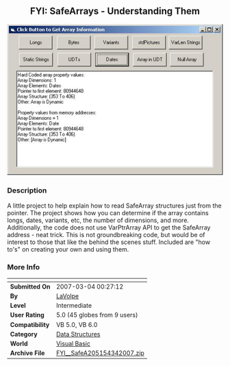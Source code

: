 ﻿<div align="center">

## FYI: SafeArrays \- Understanding Them

<img src="PIC20072271813315759.jpg">
</div>

### Description

A little project to help explain how to read SafeArray structures just from the pointer. The project shows how you can determine if the array contains longs, dates, variants, etc, the number of dimensions, and more. Additionally, the code does not use VarPtrArray API to get the SafeArray address - neat trick. This is not groundbreaking code, but would be of interest to those that like the behind the scenes stuff. Included are "how to's" on creating your own and using them.
 
### More Info
 


<span>             |<span>
---                |---
**Submitted On**   |2007-03-04 00:27:12
**By**             |[LaVolpe](https://github.com/Planet-Source-Code/PSCIndex/blob/master/ByAuthor/lavolpe.md)
**Level**          |Intermediate
**User Rating**    |5.0 (45 globes from 9 users)
**Compatibility**  |VB 5\.0, VB 6\.0
**Category**       |[Data Structures](https://github.com/Planet-Source-Code/PSCIndex/blob/master/ByCategory/data-structures__1-33.md)
**World**          |[Visual Basic](https://github.com/Planet-Source-Code/PSCIndex/blob/master/ByWorld/visual-basic.md)
**Archive File**   |[FYI\_\_SafeA205154342007\.zip](https://github.com/Planet-Source-Code/lavolpe-fyi-safearrays-understanding-them__1-68004/archive/master.zip)









